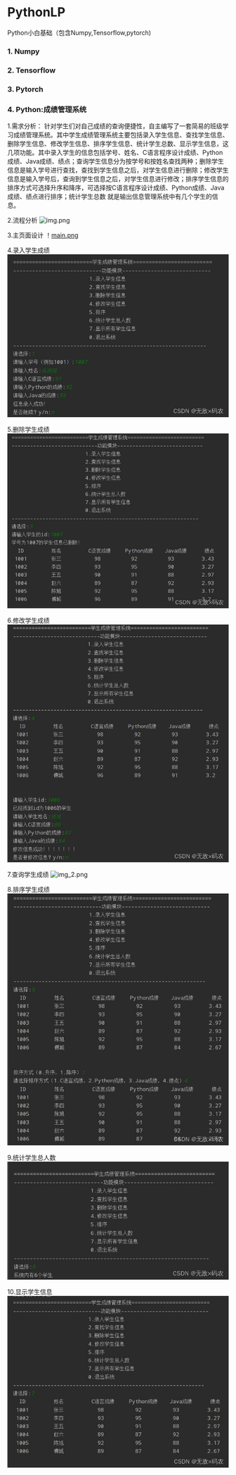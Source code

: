 # PythonLP
Python小白基础（包含Numpy,Tensorflow,pytorch)

### 1. Numpy

### 2. Tensorflow

### 3. Pytorch 

### 4. Python:成绩管理系统
1.需求分析：
针对学生们对自己成绩的查询便捷性，自主编写了一套简易的班级学习成绩管理系统。其中学生成绩管理系统主要包括录入学生信息、查找学生信息、删除学生信息、修改学生信息、排序学生信息、统计学生总数、显示学生信息，这几项功能。其中录入学生的信息包括学号、姓名、C语言程序设计成绩、Python成绩、Java成绩、绩点；查询学生信息分为按学号和按姓名查找两种；删除学生信息是输入学号进行查找，查找到学生信息之后，对学生信息进行删除；修改学生信息是输入学号后，查询到学生信息之后，对学生信息进行修改；排序学生信息的排序方式可选择升序和降序，可选择按C语言程序设计成绩、Python成绩、Java成绩、绩点进行排序；统计学生总数 就是输出信息管理系统中有几个学生的信息。

2.流程分析
![img.png](img.png)

3.主页面设计
！[main.png](main.png)

4.录入学生成绩
![insert.png](assert%2Finsert.png)

5.删除学生成绩
![delete.png](assert%2Fdelete.png)

6.修改学生成绩
![modify.png](assert%2Fmodify.png)

7.查询学生成绩
![img_2.png](img_2.png)

8.排序学生成绩
![sort.png](assert%2Fsort.png)

9.统计学生总人数
![count.png](assert%2Fcount.png)

10.显示学生信息
![show.png](assert%2Fshow.png)